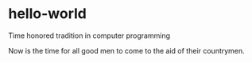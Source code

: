 # hello-world
Time honored tradition in computer programming

Now is the time for all good men to come to the aid of their countrymen.
